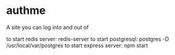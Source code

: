 # authme
A site you can log into and out of

to start redis server: redis-server
to start postgresql: postgres -D /usr/local/var/postgres
to start express server: npm start
